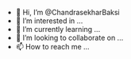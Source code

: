 - 👋 Hi, I’m @ChandrasekharBaksi
- 👀 I’m interested in ...
- 🌱 I’m currently learning ...
- 💞️ I’m looking to collaborate on ...
- 📫 How to reach me ...

<!---
ChandrasekharBaksi/ChandrasekharBaksi is a ✨ special ✨ repository because its `README.md` (this file) appears on your GitHub profile.
You can click the Preview link to take a look at your changes.
--->
